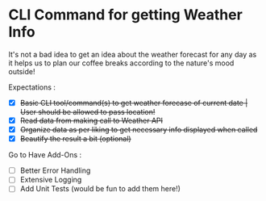 # CLI Command for getting Weather Info
It's not a bad idea to get an idea about the weather forecast for any day as it helps us to plan our coffee breaks according to the nature's mood outside!

Expectations :

- [x] ~~Basic CLI tool/command(s) to get weather forecase of current date | User should be allowed to pass location!~~
- [x] ~~Read data from making call to Weather API~~
- [x] ~~Organize data as per liking to get necessary info displayed when called~~
- [x] ~~Beautify the result a bit (optional)~~

Go to Have Add-Ons :

- [ ] Better Error Handling
- [ ] Extensive Logging
- [ ] Add Unit Tests (would be fun to add them here!)